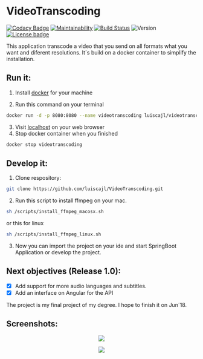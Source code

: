 # VideoTranscoding
[![Codacy Badge](https://api.codacy.com/project/badge/Grade/6b9cd649a14a4431882a51dd2c779e85)](https://www.codacy.com/app/luiscajl/VideoTranscoding?utm_source=github.com&utm_medium=referral&utm_content=luiscajl/VideoTranscoding&utm_campaign=badger)
[![Maintainability](https://api.codeclimate.com/v1/badges/a3de0e21cd574e78341e/maintainability)](https://codeclimate.com/github/luiscajl/VideoTranscoding/maintainability)
[![Build Status](https://travis-ci.org/luiscajl/VideoTranscoding.svg?branch=master)](https://travis-ci.org/luiscajl/VideoTranscoding)
![Version](https://img.shields.io/badge/version-0.5-brightgreen.svg?style=flat)
[![License badge](https://img.shields.io/badge/license-Apache2-orange.svg)](http://www.apache.org/licenses/LICENSE-2.0)

This application transcode a video that you send on all formats what you want and diferent resolutions. It´s build on a docker container to simplify the installation.

## Run it:
1. Install [docker](https://docs.docker.com/engine/installation/) for your machine

2. Run this command on your terminal
```sh
docker run -d -p 8080:8080 --name videotranscoding luiscajl/videotranscoding:Release-0.1
```
3. Visit [localhost](http://localhost:8080/) on your web browser
4. Stop docker container when you finished
```sh
docker stop videotranscoding
```

## Develop it:
1. Clone respository:
```sh
git clone https://github.com/luiscajl/VideoTranscoding.git 
```
2. Run this script to install ffmpeg on your mac.
```sh
sh /scripts/install_ffmpeg_macosx.sh
```
or this for linux
```sh
sh /scripts/install_ffmpeg_linux.sh
```
3. Now you can import the project on your ide and start SpringBoot Application or develop the project.


## Next objectives (Release 1.0):
- [x] Add support for more audio languages and subtitles.
- [x] Add an interface on Angular for the API

The project is my final project of my degree. I hope to finish it on Jun´18. 

## Screenshots:
<p align="center">
  <img src="https://github.com/luiscajl/VideoTranscoding/blob/master/screens/screenIndex.png"/>
</p>
<p align="center">
  <img src="https://github.com/luiscajl/VideoTranscoding/blob/master/screens/screenTranscode.png"/>
</p>




